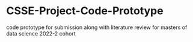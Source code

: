 # CSSE-Project-Code-Prototype
code prototype for submission along with literature review for masters of data science 2022-2 cohort
